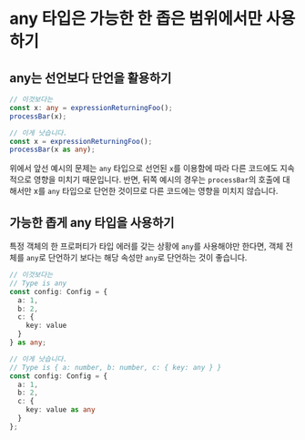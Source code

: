 # any 타입은 가능한 한 좁은 범위에서만 사용하기

## any는 선언보다 단언을 활용하기

```ts
// 이것보다는
const x: any = expressionReturningFoo();
processBar(x);

// 이게 낫습니다.
const x = expressionReturningFoo();
processBar(x as any);
```

위에서 앞선 예시의 문제는 `any` 타입으로 선언된 `x`를 이용함에 따라 다른 코드에도 지속적으로 영향을 미치기 때문입니다.
반면, 뒤쪽 예시의 경우는 `processBar`의 호출에 대해서만 x를 `any` 타입으로 단언한 것이므로 다른 코드에는 영향을 미치지 않습니다.

## 가능한 좁게 any 타입을 사용하기

특정 객체의 한 프로퍼티가 타입 에러를 갖는 상황에 `any`를 사용해야만 한다면, 객체 전체를 `any`로 단언하기 보다는 해당 속성만 `any`로 단언하는 것이 좋습니다.

```ts
// 이것보다는 
// Type is any
const config: Config = {
  a: 1,
  b: 2,
  c: {
    key: value
  }
} as any;

// 이게 낫습니다.
// Type is { a: number, b: number, c: { key: any } }
const config: Config = {
  a: 1,
  b: 2,
  c: {
    key: value as any
  }
};
```
